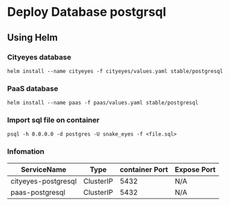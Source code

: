  # Deploy Database postgrsql
 
 ## Using Helm
 
 ### Cityeyes database
 `helm install --name cityeyes -f cityeyes/values.yaml stable/postgresql`
 
 ### PaaS database
 `helm install --name paas -f paas/values.yaml stable/postgresql`

 ### Import sql file on container
 `psql -h 0.0.0.0 -d postgres -U snake_eyes -f <file.sql>`

 ### Infomation

|ServiceName|Type|container Port|Expose Port|
|-|-|-|-|
|cityeyes-postgresql|ClusterIP|5432|N/A|
|paas-postgresql|ClusterIP|5432|N/A|